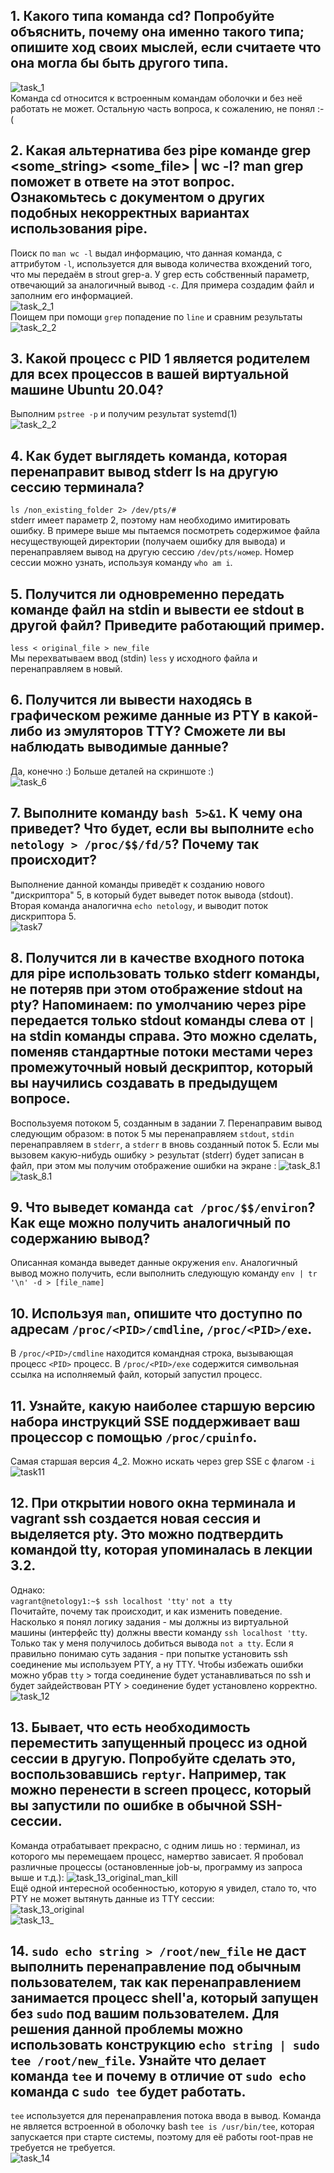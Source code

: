 ## 1. Какого типа команда cd? Попробуйте объяснить, почему она именно такого типа; опишите ход своих мыслей, если считаете что она могла бы быть другого типа.
![task_1](https://github.com/HimuraKrd/devops-netology/blob/main/%D0%A0%D0%B0%D0%B1%D0%BE%D1%82%D0%B0%20%D0%B2%20%D1%82%D0%B5%D1%80%D0%BC%D0%B8%D0%BD%D0%B0%D0%BB%D0%B5%20(%D0%BB%D0%B5%D0%BA%D1%86%D0%B8%D1%8F%202)/images/type%20cd.png)  
Команда cd относится к встроенным командам оболочки и без неё работать не может. Остальную часть вопроса, к сожалению, не понял :-(

## 2. Какая альтернатива без pipe команде grep <some_string> <some_file> | wc -l? man grep поможет в ответе на этот вопрос. Ознакомьтесь с документом о других подобных некорректных вариантах использования pipe.
Поиск по ``man wc -l``  выдал информацию, что данная команда, с аттрибутом ``-l``, используется для вывода количества вхождений того, что мы передаём в strout grep-а. У grep есть собственный параметр, отвечающий за аналогичный вывод ``-c``. Для примера создадим файл и заполним его информацией.   
![task_2_1](https://github.com/HimuraKrd/devops-netology/blob/main/%D0%A0%D0%B0%D0%B1%D0%BE%D1%82%D0%B0%20%D0%B2%20%D1%82%D0%B5%D1%80%D0%BC%D0%B8%D0%BD%D0%B0%D0%BB%D0%B5%20(%D0%BB%D0%B5%D0%BA%D1%86%D0%B8%D1%8F%202)/images/2.1%20grep%20sample1.png)  
Поищем при помощи ``grep`` попадение по ``line`` и сравним результаты  
![task_2_2](https://github.com/HimuraKrd/devops-netology/blob/main/%D0%A0%D0%B0%D0%B1%D0%BE%D1%82%D0%B0%20%D0%B2%20%D1%82%D0%B5%D1%80%D0%BC%D0%B8%D0%BD%D0%B0%D0%BB%D0%B5%20(%D0%BB%D0%B5%D0%BA%D1%86%D0%B8%D1%8F%202)/images/2.1%20grep%20sample2.png) 

## 3. Какой процесс с PID 1 является родителем для всех процессов в вашей виртуальной машине Ubuntu 20.04?
Выполним ``pstree -p`` и получим результат systemd(1)  
![task_2_2](https://github.com/HimuraKrd/devops-netology/blob/main/%D0%A0%D0%B0%D0%B1%D0%BE%D1%82%D0%B0%20%D0%B2%20%D1%82%D0%B5%D1%80%D0%BC%D0%B8%D0%BD%D0%B0%D0%BB%D0%B5%20(%D0%BB%D0%B5%D0%BA%D1%86%D0%B8%D1%8F%202)/images/pstree%20-p.png) 

## 4. Как будет выглядеть команда, которая перенаправит вывод stderr ls на другую сессию терминала?
``ls /non_existing_folder 2> /dev/pts/#``  
stderr имеет параметр 2, поэтому нам необходимо имитировать ошибку. В примере выше мы пытаемся посмотреть содержимое файла несуществующей директории (получаем ошибку для вывода) и перенаправляем вывод на другую сессию ``/dev/pts/номер``. Номер сессии можно узнать, используя команду ``who am i``.

## 5. Получится ли одновременно передать команде файл на stdin и вывести ее stdout в другой файл? Приведите работающий пример.
``less < original_file > new_file``  
Мы перехватываем ввод (stdin) ``less`` у исходного файла и перенаправляем в новый.


## 6. Получится ли вывести находясь в графическом режиме данные из PTY в какой-либо из эмуляторов TTY? Сможете ли вы наблюдать выводимые данные?
Да, конечно :) Больше деталей на скриншоте :)  
![task_6](https://github.com/HimuraKrd/devops-netology/blob/main/%D0%A0%D0%B0%D0%B1%D0%BE%D1%82%D0%B0%20%D0%B2%20%D1%82%D0%B5%D1%80%D0%BC%D0%B8%D0%BD%D0%B0%D0%BB%D0%B5%20(%D0%BB%D0%B5%D0%BA%D1%86%D0%B8%D1%8F%202)/images/6.png)


## 7. Выполните команду ``bash 5>&1``. К чему она приведет? Что будет, если вы выполните ``echo netology > /proc/$$/fd/5``? Почему так происходит?
Выполнение данной команды приведёт к созданию нового "дискриптора" 5, в который будет выведет поток вывода (stdout). Вторая команда аналогична ``echo netology``, и выводит поток дискриптора 5.  
![task7](https://github.com/HimuraKrd/devops-netology/blob/main/%D0%A0%D0%B0%D0%B1%D0%BE%D1%82%D0%B0%20%D0%B2%20%D1%82%D0%B5%D1%80%D0%BC%D0%B8%D0%BD%D0%B0%D0%BB%D0%B5%20(%D0%BB%D0%B5%D0%BA%D1%86%D0%B8%D1%8F%202)/images/7.png)


## 8. Получится ли в качестве входного потока для pipe использовать только stderr команды, не потеряв при этом отображение stdout на pty? Напоминаем: по умолчанию через pipe передается только stdout команды слева от ``|`` на stdin команды справа. Это можно сделать, поменяв стандартные потоки местами через промежуточный новый дескриптор, который вы научились создавать в предыдущем вопросе.
Воспользуемя потоком 5, созданным в задании 7. Перенаправим вывод следующим образом: в поток 5 мы перенаправляем ``stdout``, ``stdin`` перенаправляем в ``stderr``, а ``stderr`` в вновь созданный поток 5. Если мы вызовем какую-нибудь ошибку > результат (stderr) будет записан в файл, при этом мы получим отображение ошибки на экране :
![task_8.1](https://github.com/HimuraKrd/devops-netology/blob/main/%D0%A0%D0%B0%D0%B1%D0%BE%D1%82%D0%B0%20%D0%B2%20%D1%82%D0%B5%D1%80%D0%BC%D0%B8%D0%BD%D0%B0%D0%BB%D0%B5%20(%D0%BB%D0%B5%D0%BA%D1%86%D0%B8%D1%8F%202)/images/8.1.png)  
![task_8.1](https://github.com/HimuraKrd/devops-netology/blob/main/%D0%A0%D0%B0%D0%B1%D0%BE%D1%82%D0%B0%20%D0%B2%20%D1%82%D0%B5%D1%80%D0%BC%D0%B8%D0%BD%D0%B0%D0%BB%D0%B5%20(%D0%BB%D0%B5%D0%BA%D1%86%D0%B8%D1%8F%202)/images/8.2.png)


## 9. Что выведет команда ``cat /proc/$$/environ``? Как еще можно получить аналогичный по содержанию вывод?
Описанная команда выведет данные окружения ``env``. Аналогичный вывод можно получить, если выполнить следующую команду ``env | tr '\n' -d > [file_name]``


## 10. Используя ``man``, опишите что доступно по адресам ``/proc/<PID>/cmdline``, ``/proc/<PID>/exe``.
В ``/proc/<PID>/cmdline`` находится командная строка, вызывающая процесс ``<PID>`` процесс.
В ``/proc/<PID>/exe`` содержится символьная ссылка на исполняемый файл, который запустил процесс. 


## 11. Узнайте, какую наиболее старшую версию набора инструкций SSE поддерживает ваш процессор с помощью ``/proc/cpuinfo``.
Самая старшая версия 4_2. Можно искать через grep SSE с флагом ``-i``
![task11](https://github.com/HimuraKrd/devops-netology/blob/main/%D0%A0%D0%B0%D0%B1%D0%BE%D1%82%D0%B0%20%D0%B2%20%D1%82%D0%B5%D1%80%D0%BC%D0%B8%D0%BD%D0%B0%D0%BB%D0%B5%20(%D0%BB%D0%B5%D0%BA%D1%86%D0%B8%D1%8F%202)/images/11.png)

## 12. При открытии нового окна терминала и vagrant ssh создается новая сессия и выделяется pty. Это можно подтвердить командой tty, которая упоминалась в лекции 3.2.   
Однако:  
``vagrant@netology1:~$ ssh localhost 'tty'``
``not a tty``  
Почитайте, почему так происходит, и как изменить поведение.  
Насколько я понял логику задания - мы должны из виртуальной машины (интерфейс tty) должны ввести команду ``ssh localhost 'tty``. Только так у меня получилось добиться вывода ``not a tty``. Если я правильно понимаю суть задания - при попытке установить ssh соединение мы используем PTY, а ну TTY. Чтобы избежать ошибки можно убрав ``tty`` > тогда соединение будет устанавливаться по ssh и будет зайдействован PTY > соединение будет установлено корректно.
![task_12](https://github.com/HimuraKrd/devops-netology/blob/main/%D0%A0%D0%B0%D0%B1%D0%BE%D1%82%D0%B0%20%D0%B2%20%D1%82%D0%B5%D1%80%D0%BC%D0%B8%D0%BD%D0%B0%D0%BB%D0%B5%20(%D0%BB%D0%B5%D0%BA%D1%86%D0%B8%D1%8F%202)/images/12.png)

## 13. Бывает, что есть необходимость переместить запущенный процесс из одной сессии в другую. Попробуйте сделать это, воспользовавшись ``reptyr``. Например, так можно перенести в screen процесс, который вы запустили по ошибке в обычной SSH-сессии.
Команда отрабатывает прекрасно, с одним лишь но : терминал, из которого мы перемещаем процесс, намертво зависает. Я пробовал различные процессы (остановленные job-ы, программу из запроса выше и т.д.): 
![task_13_original_man_kill](https://github.com/HimuraKrd/devops-netology/blob/main/%D0%A0%D0%B0%D0%B1%D0%BE%D1%82%D0%B0%20%D0%B2%20%D1%82%D0%B5%D1%80%D0%BC%D0%B8%D0%BD%D0%B0%D0%BB%D0%B5%20(%D0%BB%D0%B5%D0%BA%D1%86%D0%B8%D1%8F%202)/images/13_original_man_kill.png)  
Ещё одной интересной особенностью, которую я увидел, стало то, что PTY не может вытянуть данные из TTY сессии:  
![task_13_original](https://github.com/HimuraKrd/devops-netology/blob/main/%D0%A0%D0%B0%D0%B1%D0%BE%D1%82%D0%B0%20%D0%B2%20%D1%82%D0%B5%D1%80%D0%BC%D0%B8%D0%BD%D0%B0%D0%BB%D0%B5%20(%D0%BB%D0%B5%D0%BA%D1%86%D0%B8%D1%8F%202)/images/13_original.png)  
![task_13_](https://github.com/HimuraKrd/devops-netology/blob/main/%D0%A0%D0%B0%D0%B1%D0%BE%D1%82%D0%B0%20%D0%B2%20%D1%82%D0%B5%D1%80%D0%BC%D0%B8%D0%BD%D0%B0%D0%BB%D0%B5%20(%D0%BB%D0%B5%D0%BA%D1%86%D0%B8%D1%8F%202)/images/13_original_man_kill.png)

## 14. ``sudo echo string > /root/new_file`` не даст выполнить перенаправление под обычным пользователем, так как перенаправлением занимается процесс shell'а, который запущен без ``sudo`` под вашим пользователем. Для решения данной проблемы можно использовать конструкцию ``echo string | sudo tee /root/new_file``. Узнайте что делает команда ``tee`` и почему в отличие от ``sudo echo`` команда с ``sudo tee`` будет работать.
``tee`` используется для перенаправления потока ввода в вывод. Команда не является встроенной в оболочку bash ``tee is /usr/bin/tee``, которая запускается при старте системы, поэтому для её работы root-прав не требуется не требуется.  
![task_14](https://github.com/HimuraKrd/devops-netology/blob/main/%D0%A0%D0%B0%D0%B1%D0%BE%D1%82%D0%B0%20%D0%B2%20%D1%82%D0%B5%D1%80%D0%BC%D0%B8%D0%BD%D0%B0%D0%BB%D0%B5%20(%D0%BB%D0%B5%D0%BA%D1%86%D0%B8%D1%8F%202)/images/14.png)
